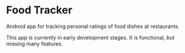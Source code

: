 # Food Tracker
Android app for tracking personal ratings of food dishes at restaurants.

This app is currently in early development stages. It is functional, but missing many features.
